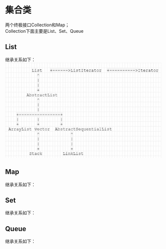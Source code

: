 集合类
====
两个终极接口Collection和Map；<br>
Collection下面主要是List、Set、Queue
## List
继承关系如下：<br>
![List继承关系](/docs/java/images/2-1.jpg)

## Map
继承关系如下：<br>

## Set
继承关系如下：<br>

## Queue
继承关系如下：<br>
